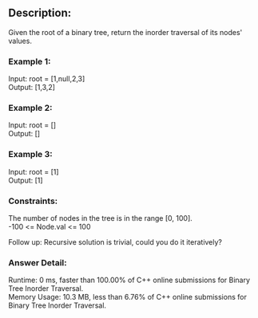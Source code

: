 ## Description:  
Given the root of a binary tree, return the inorder traversal of its nodes' values.  
### Example 1:  

  
Input: root = [1,null,2,3]  
Output: [1,3,2]  
### Example 2:  
  
Input: root = []  
Output: []  
### Example 3:  
  
Input: root = [1]  
Output: [1]  
 
  
### Constraints:  

The number of nodes in the tree is in the range [0, 100].  
-100 <= Node.val <= 100  
   

Follow up: Recursive solution is trivial, could you do it iteratively?  

### Answer Detail:  
Runtime: 0 ms, faster than 100.00% of C++ online submissions for Binary Tree Inorder Traversal.  
Memory Usage: 10.3 MB, less than 6.76% of C++ online submissions for Binary Tree Inorder Traversal.  
